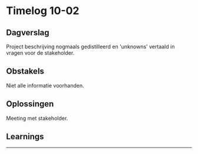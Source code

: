 # Timelog 10-02

## Dagverslag
 
Project beschrijving nogmaals gedistilleerd en 'unknowns' vertaald in vragen voor de stakeholder.

## Obstakels
 
Niet alle informatie voorhanden.

## Oplossingen
 
Meeting met stakeholder.

## Learnings
 
---